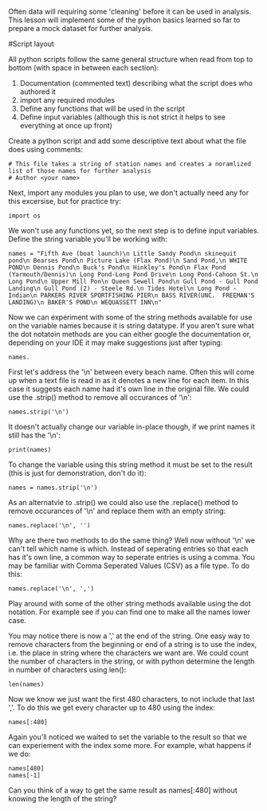 Often data will requiring some 'cleaning' before it can be used in analysis. This lesson will implement some of the python basics learned so far to prepare a mock dataset for further analysis.

#Script layout

All python scripts follow the same general structure when read from top to bottom (with space in between each section):
  1. Documentation (commented text) describing what the script does who authored it
  2. import any required modules
  3. Define any functions that will be used in the script
  4. Define input variables (although this is not strict it helps to see everything at once up front)

Create a python script and add some descriptive text about what the file does using comments:

    # This file takes a string of station names and creates a noramlized list of those names for further analysis
    # Author <your name>

Next, import any modules you plan to use, we don't actually need any for this excersise, but for practice try:

    import os

We won't use any functions yet, so the next step is to define input variables. Define the string variable you'll be working with:

    names = "Fifth Ave (boat launch)\n Little Sandy Pond\n skinequit pond\n Bearses Pond\n Picture Lake (Flax Pond)\n Sand Pond,\n WHITE POND\n Dennis Pond\n Buck's Pond\n Hinkley's Pond\n Flax Pond (Yarmouth/Dennis)\n Long Pond-Long Pond Drive\n Long Pond-Cahoon St.\n Long Pond\n Upper Mill Pon\n Queen Sewell Pond\n Gull Pond - Gull Pond Landing\n Gull Pond (2) - Steele Rd.\n Tides Hotel\n Long Pond - Indian\n PARKERS RIVER SPORTFISHING PIER\n BASS RIVER(UNC.  FREEMAN'S LANDING)\n BAKER'S POND\n WEQUASSETT INN\n"
    
Now we can experiment with some of the string methods available for use on the variable names because it is string datatype. If you aren't sure what the dot notatoin methods are you can either google the documentation or, depending on your IDE it may make suggestions just after typing:

    names.

First let's address the '\n' between every beach name. Often this will come up when a text file is read in as it denotes a new line for each item. In this case it suggests each name had it's own line in the original file. We could use the .strip() method to remove all occurances of '\n':

    names.strip('\n')

It doesn't actually change our variable in-place though, if we print names it still has the '\n':

    print(names)

To change the variable using this string method it must be set to the result (this is just for demonstration, don't do it):

    names = names.strip('\n')

As an alternatvie to .strip() we could also use the .replace() method to remove occurances of '\n' and replace them with an empty string:

    names.replace('\n', '')

Why are there two methods to do the same thing? Well now without '\n' we can't tell which name is which. Instead of seperating entries so that each has it's own line, a common way to seperate entries is using a comma. You may be familiar with Comma Seperated Values (CSV) as a file type. To do this:

    names.replace('\n', ',')

Play around with some of the other string methods available using the dot notation. For example see if you can find one to make all the names lower case.

You may notice there is now a ',' at the end of the string. One easy way to remove characters from the beginning or end of a string is to use the index, i.e. the place in string where the characters we want are. We could count the number of characters in the string, or with python determine the length in number of characters using len():

    len(names)
 
Now we know we just want the first 480 characters, to not include that last ','. To do this we get every character up to 480 using the index:

    names[:480]

Again you'll noticed we waited to set the variable to the result so that we can experiement with the index some more. For example, what happens if we do:

    names[480]
    names[-1]

Can you think of a way to get the same result as names[:480] without knowing the length of the string?
